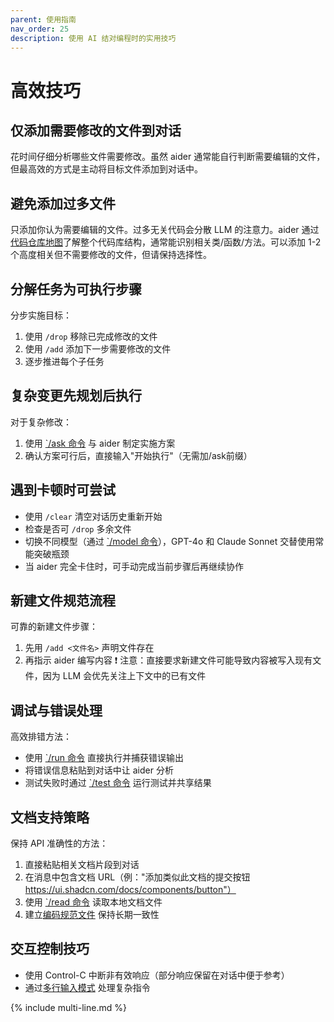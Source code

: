 ```yaml
---
parent: 使用指南
nav_order: 25
description: 使用 AI 结对编程时的实用技巧
---
```


# 高效技巧

## 仅添加需要修改的文件到对话

花时间仔细分析哪些文件需要修改。虽然 aider 通常能自行判断需要编辑的文件，但最高效的方式是主动将目标文件添加到对话中。

## 避免添加过多文件

只添加你认为需要编辑的文件。过多无关代码会分散 LLM 的注意力。aider 通过[代码仓库地图](https://aider.chat/docs/repomap.html)了解整个代码库结构，通常能识别相关类/函数/方法。可以添加 1-2 个高度相关但不需要修改的文件，但请保持选择性。

## 分解任务为可执行步骤

分步实施目标：
1. 使用 `/drop` 移除已完成修改的文件
2. 使用 `/add` 添加下一步需要修改的文件
3. 逐步推进每个子任务

## 复杂变更先规划后执行

对于复杂修改：
1. 使用 [`/ask 命令](modes.html) 与 aider 制定实施方案
2. 确认方案可行后，直接输入"开始执行"（无需加/ask前缀）

## 遇到卡顿时可尝试

- 使用 `/clear` 清空对话历史重新开始
- 检查是否可 `/drop` 多余文件
- 切换不同模型（通过 [`/model 命令](commands.html)），GPT-4o 和 Claude Sonnet 交替使用常能突破瓶颈
- 当 aider 完全卡住时，可手动完成当前步骤后再继续协作

## 新建文件规范流程

可靠的新建文件步骤：
1. 先用 `/add <文件名>` 声明文件存在
2. 再指示 aider 编写内容
❗ 注意：直接要求新建文件可能导致内容被写入现有文件，因为 LLM 会优先关注上下文中的已有文件

## 调试与错误处理

高效排错方法：
- 使用 [`/run 命令](commands.html) 直接执行并捕获错误输出
- 将错误信息粘贴到对话中让 aider 分析
- 测试失败时通过 [`/test 命令](lint-test.html) 运行测试并共享结果

## 文档支持策略

保持 API 准确性的方法：
1. 直接粘贴相关文档片段到对话
2. 在消息中包含文档 URL（例："添加类似此文档的提交按钮 https://ui.shadcn.com/docs/components/button"）
3. 使用 [`/read 命令](commands.html) 读取本地文档文件
4. 建立[编码规范文件](conventions.html) 保持长期一致性

## 交互控制技巧

- 使用 Control-C 中断非有效响应（部分响应保留在对话中便于参考）
- 通过[多行输入模式](multi-line.md) 处理复杂指令

{% include multi-line.md %}


